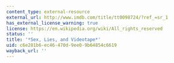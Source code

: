 ```yaml
---
content_type: external-resource
external_url: http://www.imdb.com/title/tt0098724/?ref_=sr_1
has_external_license_warning: true
license: https://en.wikipedia.org/wiki/All_rights_reserved
status: ''
title: '*Sex, Lies, and Videotape*'
uid: c6e281b6-ec46-470d-9ee0-9b64854c6619
wayback_url: ''
---
```

